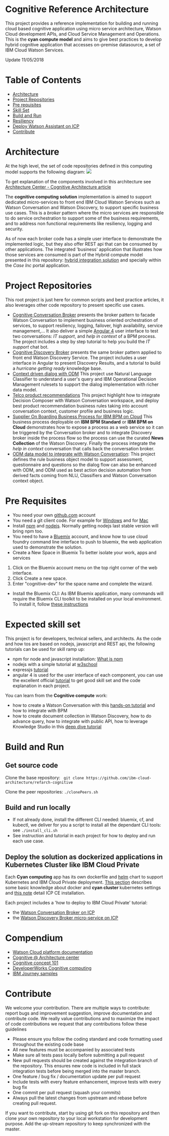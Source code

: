 # Cognitive Reference Architecture
This project provides a reference implementation for building and running cloud based cognitive application using micro service architecture, Watson Cloud development APIs, and Cloud Service Management and Operations. This is the **cyan compute model** and aims to give best practices to develop hybrid cognitive application that accesses on-premise datasource, a set of IBM Cloud Watson Services.

Update 11/05/2018
# Table of Contents
* [Architecture](https://github.com/ibm-cloud-architecture/refarch-cognitive#architecture)  
* [Project Repositories](https://github.com/ibm-cloud-architecture/refarch-cognitive#project-repositories)
* [Pre requisites](https://github.com/ibm-cloud-architecture/refarch-cognitive#pre-requisites)
* [Skill Set](https://github.com/ibm-cloud-architecture/refarch-cognitive#expected-skill-set)
* [Build and Run](https://github.com/ibm-cloud-architecture/refarch-cognitive#build-and-run)
* [Resiliency](docs/resiliency.md)
* [Deploy Watson Assistant on ICP](docs/ICP/assistant-icp.md)
* [Contribute](https://github.com/ibm-cloud-architecture/refarch-cognitive#contribute)

# Architecture
At the high level, the set of code repositories defined in this computing model supports the following diagram:
![](docs/cyan-compute.png)

To get explanation of the components involved in this architecture see [Architecture Center - Cognitive Architecture article](https://www.ibm.com/devops/method/content/architecture/cognitiveArchitecture#0_0)

The **cognitive computing solution** implementation is aimed to support dedicated micro-services to front end IBM Cloud Watson Services such as Watson Conversation and Watson Discovery, to support specific business use cases. This is a *broker* pattern where the micro services are responsible to do service orchestration to support some of the business requirements, and  to address non functional requirements like resiliency, logging and security.

As of now each broker code has a simple user interface to demonstrate the implemented logic, but they also offer REST api that can be consumed by other applications. The integrated 'business' application that illustrates how those services are consumed is part of the Hybrid compute model presented in this repository: [hybrid integration solution](https://github.com/ibm-cloud-architecture/refarch-integration) and specially within the *Case Inc* portal application.

# Project Repositories
This root project is just here for common scripts and best practice articles, it also leverages other code repository to present specific use cases.

* [Cognitive Conversation Broker](https://github.com/ibm-cloud-architecture/refarch-cognitive-conversation-broker) presents the broker pattern to facade Watson Conversation to implement business oriented orchestration of services, to support resiliency, logging, failover, high availability, service management,... It also deliver a simple [Angular 4](https://angular.io) user interface to test two conversations: *IT support*, and *help in context* of a BPM process. The project includes a step by step tutorial to help you build the *IT support* chat bot.
* [Cognitive Discovery Broker](https://github.com/ibm-cloud-architecture/refarch-cognitive-discovery-broker) presents the same broker pattern applied to front end Watson Discovery Service. The project includes a user interface in Angular to present Discovery Results, and a tutorial to build a *hurricane getting ready* knowledge base.
* [Context driven dialog with ODM](https://github.com/ibm-cloud-architecture/context-driven-dialog) This project use Natural Language Classifier to understand a user's query and IBM Operational Decision Management rulesets to support the dialog implementation with richer data model.
* [Telco product recommendations](https://github.com/ibm-cloud-architecture/refarch-cognitive-prod-recommendations) This project highlight how to integrate Decision Composer with Watson Conversation workspace, and deploy best product recommendation business rules taking into account conversation context, customer profile and business logic.
* [Supplier On Boarding Business Process for IBM BPM on Cloud](https://github.com/ibm-cloud-architecture/refarch-cognitive-supplier-process) This business process deployable on **IBM BPM Standard** or **IBM BPM on Cloud** demonstrates how to expose a process as a web service so it can be triggered by the Conversation broker and to integrate Discovery broker inside the process flow so the process can use the curated **News Collection** of the Watson Discovery. Finally the process integrate the *help in context* conversation that calls back the conversation broker.
* [ODM data model to integrate with Watson Conversation](https://github.com/ibm-cloud-architecture/refarch-cognitive-odm-model): This project defines the rule business object model to support assessment, questionnaire and questions so the dialog flow can also be enhanced with ODM, and ODM used as best action decision automation from derived facts coming from NLU, Classifiers and Watson Conversation context object.

# Pre Requisites
* You need your own [github.com](http://github.com) account
* You need a git client code. For example for [Windows](https://git-scm.com/download/win) and for [Mac](https://git-scm.com/download/mac)
* Install [npm](https://www.npmjs.com/get-npm) and [nodejs](). Normally getting nodejs last stable version will bring npm too.
* You need to have a [Bluemix](http://bluemix.net) account, and know how to use cloud foundry command line interface to push to bluemix, the web application used to demonstrate the solution.
* Create a New Space in Bluemix
To better isolate your work, apps and services
1. Click on the Bluemix account menu on the top right corner of the web interface.
2. Click Create a new space.
3. Enter "cognitive-dev" for the space name and complete the wizard.
* Install the Bluemix CLI: As IBM Bluemix application, many commands will require the Bluemix CLI toolkit to be installed on your local environment. To install it, follow [these instructions](https://console.ng.bluemix.net/docs/cli/index.html#cli)

# Expected skill set
This project is for developers, technical sellers, and architects. As the code and how tos are based on nodejs, javascript and REST api, the following tutorials can be used for skill ramp up:
* npm for node and javascript installation: [What is npm](https://docs.npmjs.com/getting-started/what-is-npm)
* nodejs with a simple tutorial at [w3school](https://www.w3schools.com/nodejs/)
* expressjs [tutorial](https://www.tutorialspoint.com/nodejs/nodejs_express_framework.htm)
* angular 4 is used for the user interface of each component, you can use the excellent official [tutorial](https://angular.io/docs/ts/latest/tutorial/) to get good skill set and the code explanation in each project.

You can learn from the **Cognitive compute** work:
* how to create a Watson Conversation with this [hands-on tutorial](https://github.com/ibm-cloud-architecture/refarch-cognitive-conversation-broker/blob/master/doc/tutorial/README.md) and how to integrate with BPM
* how to create document collection in Watson Discovery, how to do advance query, how to integrate with public API, how to leverage Knowledge Studio in this [deep dive tutorial](https://github.com/ibm-cloud-architecture/refarch-cognitive-discovery-broker/blob/master/doc/tutorial/wds-lab.md)

# Build and Run
## Get source code

Clone the base repository: ``` git clone https://github.com/ibm-cloud-architecture/refarch-cognitive```

Clone the peer repositories: ```./clonePeers.sh```  

## Build and run locally
* If not already done, install the different CLI needed: bluemix, cf, and kubectl, we deliver for you a script to install all the dependant CLI tools: see `./install_cli.sh`
* See instruction and tutorial in each project for how to deploy and run each use case.

## Deploy the solution as dockerized applications in Kubernetes Cluster like IBM Cloud Private
Each **Cyan computing** app has its own dockerfile and [helm](https://github.com/kubernetes/helm) chart to support Kubernetes and IBM Cloud Private deployment. [This section](docs/cyancluster.md) describes some basic knowledge about docker and **cyan cluster** kubernetes settings and [this note](docs/ICP/README.md) detail ICP CE installation.

Each project includes a 'how to deploy to IBM Cloud Private' tutorial:
* the [Watson Conversation Broker on ICP](https://github.com/ibm-cloud-architecture/refarch-cognitive-conversation-broker/blob/master/doc/icp/README.md)
* the [Watson Discovery Broker micro-service on ICP](https://github.com/ibm-cloud-architecture/refarch-cognitive-discovery-broker/blob/master/doc/wds-broker-kube.md)

# Compendium
* [Watson Cloud platform documentation](https://www.ibm.com/watson/developercloud/doc/index.html)
* [Cognitive @ Architecture center](https://www.ibm.com/devops/method/content/architecture/cognitiveArchitecture/0_0)
* [Cognitive concept 101](https://www.ibm.com/devops/method/content/code/practice-cognitive-101/)
* [DeveloperWorks Cognitive computing](https://www.ibm.com/developerworks/learn/cognitive/index.html)
* [IBM Journey samples](https://developer.ibm.com/code/journey/category/artificial-intelligence/)

# Contribute
We welcome your contribution. There are multiple ways to contribute: report bugs and improvement suggestion, improve documentation and contribute code.
We really value contributions and to maximize the impact of code contributions we request that any contributions follow these guidelines
* Please ensure you follow the coding standard and code formatting used throughout the existing code base
* All new features must be accompanied by associated tests
* Make sure all tests pass locally before submitting a pull request
* New pull requests should be created against the integration branch of the repository. This ensures new code is included in full stack integration tests before being merged into the master branch.
* One feature / bug fix / documentation update per pull request
* Include tests with every feature enhancement, improve tests with every bug fix
* One commit per pull request (squash your commits)
* Always pull the latest changes from upstream and rebase before creating pull request.

If you want to contribute, start by using git fork on this repository and then clone your own repository to your local workstation for development purpose. Add the up-stream repository to keep synchronized with the master.
